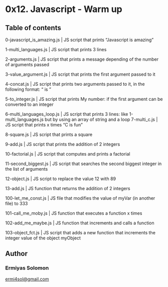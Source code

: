 # 0x12. Javascript - Warm up

## Table of contents

0-javascript_is_amazing.js | JS script that prints “Javascript is amazing”

1-multi_languages.js | JS script that prints 3 lines

2-arguments.js | JS script that prints a message depending of the number of arguments passed

3-value_argument.js | JS script that prints the first argument passed to it

4-concat.js | JS script that prints two arguments passed to it, in the following format: “ is ”

5-to_integer.js | JS script that prints My number: <first argument converted in integer> if the first argument can be converted to an integer

6-multi_languages_loop.js | JS script that prints 3 lines: like 1-multi_languages.js but by using an array of string and a loop
7-multi_c.js | JS script that prints x times “C is fun”

8-square.js | JS script that prints a square

9-add.js | JS script that prints the addition of 2 integers

10-factorial.js | JS script that computes and prints a factorial

11-second_biggest.js | JS script that searches the second biggest integer in the list of arguments

12-object.js | JS script to replace the value 12 with 89

13-add.js | JS function that returns the addition of 2 integers

100-let_me_const.js | JS file that modifies the value of myVar (in another file) to 333

101-call_me_moby.js | JS function that executes a function x times

102-add_me_maybe.js | JS function that increments and calls a function

103-object_fct.js | JS script that adds a new function that increments the integer value of the object myObject

## Author
### Ermiyas Solomon
<ermi4sol@gmail.com>